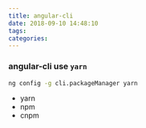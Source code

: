 ```yaml
---
title: angular-cli
date: 2018-09-10 14:48:10
tags:
categories:
---
```




<!--more-->

### angular-cli use `yarn`

```bash
ng config -g cli.packageManager yarn
```

+ yarn 
+ npm
+ cnpm

